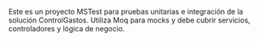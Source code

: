 <!-- Use this file to provide workspace-specific custom instructions to Copilot. For more details, visit https://code.visualstudio.com/docs/copilot/copilot-customization#_use-a-githubcopilotinstructionsmd-file -->

Este es un proyecto MSTest para pruebas unitarias e integración de la solución ControlGastos. Utiliza Moq para mocks y debe cubrir servicios, controladores y lógica de negocio.
